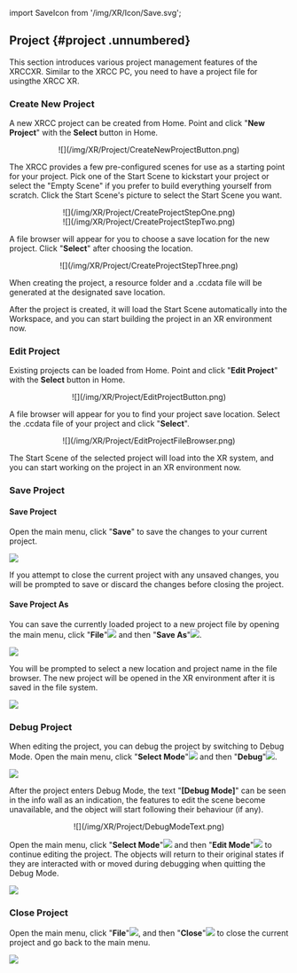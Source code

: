 import SaveIcon from '/img/XR/Icon/Save.svg';

## Project {#project .unnumbered}


This section introduces various project management features of the XRCCXR. Similar to the XRCC PC, you need to have a project file for usingthe XRCC XR.

### Create New Project

A new XRCC project can be created from Home. Point and click "**New Project**" with the **Select** button in Home.

<center>![](/img/XR/Project/CreateNewProjectButton.png)</center>

The XRCC provides a few pre-configured scenes for use as a starting point for your project. Pick one of the Start Scene to kickstart your project or select the "Empty Scene" if you prefer to build everything yourself from scratch. Click the Start Scene's picture to select the Start Scene you want.

<center>![](/img/XR/Project/CreateProjectStepOne.png)</center>
<center>![](/img/XR/Project/CreateProjectStepTwo.png)</center>

A file browser will appear for you to choose a save location for the new project. Click "**Select**" after choosing the location.

<center>![](/img/XR/Project/CreateProjectStepThree.png)</center>

When creating the project, a resource folder and a .ccdata file will be generated at the designated save location.

After the project is created, it will load the Start Scene automatically into the Workspace, and you can start building the project in an XR environment now.

### Edit Project 

Existing projects can be loaded from Home. Point and click "**Edit Project**" with the **Select** button in Home.

<center>![](/img/XR/Project/EditProjectButton.png)</center>

A file browser will appear for you to find your project save location. Select the .ccdata file of your project and click "**Select**".

<center>![](/img/XR/Project/EditProjectFileBrowser.png)</center>

The Start Scene of the selected project will load into the XR system, and you can start working on the project in an XR environment now.


### Save Project

#### Save Project 
Open the main menu, click "**Save**"<SaveIcon className="XRCCIconXRMode"/> to save the changes to your current project.

![](/img/XR/Project/SaveProject/Save.png)

If you attempt to close the current project with any unsaved changes, you will be prompted to save or discard the changes before closing the project.

#### Save Project As

You can save the currently loaded project to a new project file by opening the main menu, click "**File**"![](/img/media2/media/image27.png) and then "**Save As**"![](/img/media2/media/image30.png).

![](/img/XR/Project/SaveProject/SaveAs.png)

You will be prompted to select a new location and project name in the file browser. The new project will be opened in the XR environment after it is saved in the file system.

![](/img/media2/media/image31.png)

### Debug Project

When editing the project, you can debug the project by switching to Debug Mode. Open the main menu, click "**Select Mode**"![](/img/media2/media/image32.png) and then "**Debug**"![](/img/media2/media/image33.png).

![](/img/XR/Project/DebugProject/DebugMode.png)

After the project enters Debug Mode, the text "**\[Debug Mode\]**" can be seen in the info wall as an indication, the features to edit the scene become unavailable, and the object will start following their behaviour (if any).

<center>![](/img/XR/Project/DebugModeText.png)</center>

Open the main menu, click "**Select Mode**"![](/img/media2/media/image32.png) and then "**Edit Mode**"![](/img/media2/media/image32.png) to continue editing the project. The objects will return to their original states if they are interacted with or moved during debugging when quitting the Debug Mode.

![](/img/media2/media/image36.png)

### Close Project

Open the main menu, click "**File**"![](/img/media2/media/image27.png), and then "**Close**"![](/img/media2/media/image37.png) to close the current project and go back to the main menu.

![](/img/media2/media/image29.png)